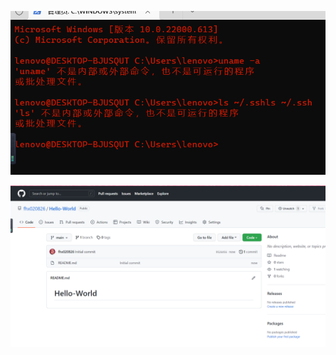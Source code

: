 ![](https://github.com/fhx020826/Hello-World/raw/main/pic/image-20220509205648404.png)

![image-20220509205825750](https://github.com/fhx020826/Hello-World/raw/main/pic/image-20220509205825750.png)